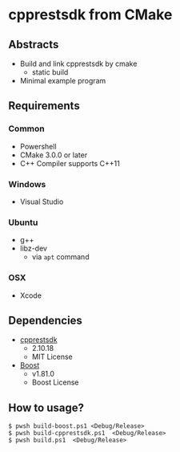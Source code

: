 # cpprestsdk from CMake

## Abstracts

* Build and link cpprestsdk by cmake
  * static build
* Minimal example program

## Requirements

### Common

* Powershell
* CMake 3.0.0 or later
* C++ Compiler supports C++11

### Windows

* Visual Studio

### Ubuntu

* g++
* libz-dev
  * via `apt` command

### OSX

* Xcode

## Dependencies

* [cpprestsdk](https://github.com/microsoft/cpprestsdk)
  * 2.10.18
  * MIT License
* [Boost](https://www.boost.org/)
  * v1.81.0
  * Boost License

## How to usage?

````shell
$ pwsh build-boost.ps1 <Debug/Release>
$ pwsh build-cpprestsdk.ps1  <Debug/Release>
$ pwsh build.ps1  <Debug/Release>
````